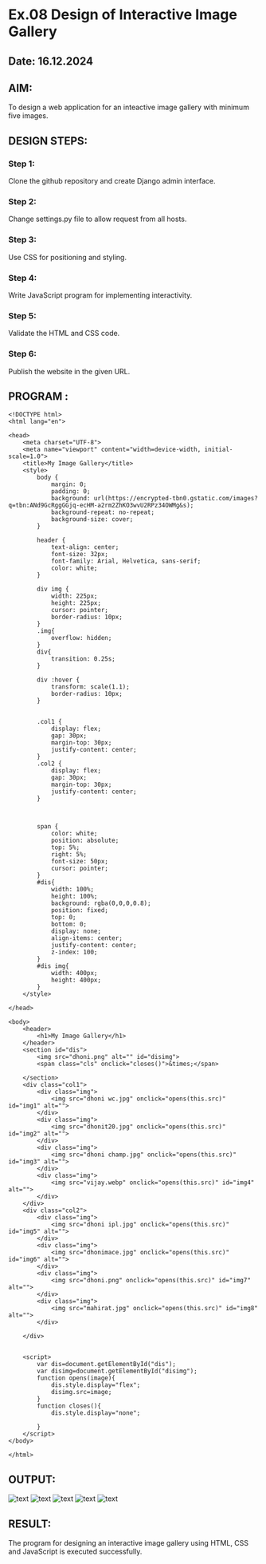 # Ex.08 Design of Interactive Image Gallery
## Date: 16.12.2024

## AIM:
To design a web application for an inteactive image gallery with minimum five images.

## DESIGN STEPS:

### Step 1:
Clone the github repository and create Django admin interface.

### Step 2:
Change settings.py file to allow request from all hosts.

### Step 3:
Use CSS for positioning and styling.

### Step 4:
Write JavaScript program for implementing interactivity.

### Step 5:
Validate the HTML and CSS code.

### Step 6:
Publish the website in the given URL.

## PROGRAM :
```
<!DOCTYPE html>
<html lang="en">

<head>
    <meta charset="UTF-8">
    <meta name="viewport" content="width=device-width, initial-scale=1.0">
    <title>My Image Gallery</title>
    <style>
        body {
            margin: 0;
            padding: 0;
            background: url(https://encrypted-tbn0.gstatic.com/images?q=tbn:ANd9GcRggGGjq-ecHM-a2rm2ZhKO3wvU2RPz34OWMg&s);
            background-repeat: no-repeat;
            background-size: cover;
        }

        header {
            text-align: center;
            font-size: 32px;
            font-family: Arial, Helvetica, sans-serif;
            color: white;
        }

        div img {
            width: 225px;
            height: 225px;
            cursor: pointer;
            border-radius: 10px;
        }
        .img{
            overflow: hidden;
        }
        div{
            transition: 0.25s;
        }

        div :hover {
            transform: scale(1.1);
            border-radius: 10px;
        }
        
        
        .col1 {
            display: flex;
            gap: 30px;
            margin-top: 30px;
            justify-content: center;
        }
        .col2 {
            display: flex;
            gap: 30px;
            margin-top: 30px;
            justify-content: center;
        }

        

        span {
            color: white;
            position: absolute;
            top: 5%;
            right: 5%;
            font-size: 50px;
            cursor: pointer;
        }
        #dis{
            width: 100%;
            height: 100%;
            background: rgba(0,0,0,0.8);
            position: fixed;
            top: 0;
            bottom: 0;
            display: none;
            align-items: center;
            justify-content: center;
            z-index: 100;
        }
        #dis img{
            width: 400px;
            height: 400px;
        }
    </style>
    
</head>

<body>
    <header>
        <h1>My Image Gallery</h1>
    </header>
    <section id="dis">
        <img src="dhoni.png" alt="" id="disimg">
        <span class="cls" onclick="closes()">&times;</span>
        
    </section>
    <div class="col1">
        <div class="img">
            <img src="dhoni wc.jpg" onclick="opens(this.src)" id="img1" alt="">
        </div>
        <div class="img">
            <img src="dhonit20.jpg" onclick="opens(this.src)" id="img2" alt="">
        </div>
        <div class="img">
            <img src="dhoni champ.jpg" onclick="opens(this.src)" id="img3" alt="">
        </div>
        <div class="img">
            <img src="vijay.webp" onclick="opens(this.src)" id="img4" alt="">
        </div>
    </div>
    <div class="col2">
        <div class="img">
            <img src="dhoni ipl.jpg" onclick="opens(this.src)" id="img5" alt="">
        </div>
        <div class="img">
            <img src="dhonimace.jpg" onclick="opens(this.src)" id="img6" alt="">
        </div>
        <div class="img">
            <img src="dhoni.png" onclick="opens(this.src)" id="img7" alt="">
        </div>
        <div class="img">
            <img src="mahirat.jpg" onclick="opens(this.src)" id="img8" alt="">
        </div>

    </div>
    

    <script>
        var dis=document.getElementById("dis");
        var disimg=document.getElementById("disimg");
        function opens(image){
            dis.style.display="flex";
            disimg.src=image;
        }
        function closes(){
            dis.style.display="none";

        }
    </script>
</body>

</html>
```
## OUTPUT:
![text](<Screenshot 2024-12-16 182839.png>) 
![text](<Screenshot 2024-12-16 182848.png>) 
![text](<Screenshot 2024-12-16 182856.png>) 
![text](<Screenshot 2024-12-16 182907.png>) 
![text](<Screenshot 2024-12-16 182913.png>)

## RESULT:
The program for designing an interactive image gallery using HTML, CSS and JavaScript is executed successfully.
